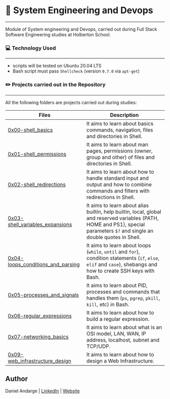 # 🚀 System Engineering and Devops
***
Module of System engineering and Devops, carried out during Full Stack Software Engineering studies at Holberton School.

### 💻 Technology Used
***
* scripts will be tested on Ubuntu 20.04 LTS
* Bash script must pass `Shellcheck` (version `0.7.0` via `apt-get`)

### ✏️ Projects carried out in the Repository
***
All the following folders are projects carried out during studies: 

| Files | Description |
| --- | --- |
| [0x00-shell_basics](https://github.com/Daniel-Andarge/alx-system_engineering-devops/tree/main/0x00-shell_basics) | It aims to learn about basics commands, navigation, files and directories in Shell. |
| [0x01-shell_permissions](https://github.com/Daniel-Andarge/alx-system_engineering-devops/tree/main/0x01-shell_permissions) | It aims to learn about man pages, permissions (owner, group and other) of files and directories in Shell. |
| [0x02-shell_redirections](https://github.com/Daniel-Andarge/alx-system_engineering-devops/tree/main/0x02-shell_redirections) | It aims to learn about how to handle standard input and output and how to combine commands and filters with redirections in Shell. |
| [0x03-shell_variables_expansions](https://github.com/Daniel-Andarge/alx-system_engineering-devops/tree/main/0x03-shell_variables_expansions) | It aims to learn about alias builtin, help builtin, local, global and reserved variables (PATH, HOME and PS1), special parameters `$?` and single an double quotes in Shell. |
| [0x04-loops_conditions_and_parsing](https://github.com/Daniel-Andarge/alx-system_engineering-devops/tree/main/0x04-loops_conditions_and_parsing) | It aims to learn about loops (`while`, `until` and `for`), condition statements (`if`, `else`, `elif` and `case`), shebangs and how to create SSH keys with Bash. |
| [0x05-processes_and_signals](https://github.com/Daniel-Andarge/alx-system_engineering-devops/tree/main/0x05-processes_and_signals) | It aims to learn about PID, processes and commands that handles them (`ps`, `pgrep`, `pkill`, `kill`, etc) in Bash. |
| [0x06-regular_expressions](...) | It aims to learn about how to build a regular expression. |
| [0x07-networking_basics](..) | It aims to learn about what is an OSI model, LAN, WAN, IP address, localhost, subnet and TCP/UDP. |
|[0x09-web_infrastructure_design](...)| It aims to learn about how to design a Web Infrastructure. |

## Author
Daniel Andarge | [LinkedIn](https://www.linkedin.com/in/danielandarge/) | [Website](https://danielandargei.com/)
